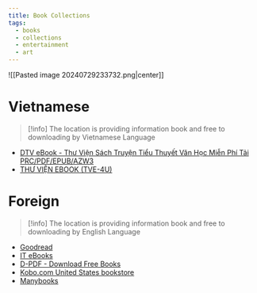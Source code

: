 ```yaml
---
title: Book Collections
tags:
  - books
  - collections
  - entertainment
  - art
---
```

![[Pasted image 20240729233732.png|center]]

# Vietnamese

>[!info]
>The location is providing information book and free to downloading by Vietnamese Language

- [DTV eBook - Thư Viện Sách Truyện Tiểu Thuyết Văn Học Miễn Phí Tải PRC/PDF/EPUB/AZW3](https://www.dtv-ebook.com/)
- [THƯ VIỆN EBOOK (TVE-4U)](http://tve-4u.org/)
# Foreign

>[!info]
>The location is providing information book and free to downloading by English Language

- [Goodread](https://www.goodreads.com/)
- [IT eBooks](https://it-ebooks.info/)
- [D-PDF - Download Free Books](https://d-pdf.com/)
- [Kobo.com United States bookstore](https://www.kobo.com/us/en)
- [Manybooks](https://manybooks.net/)